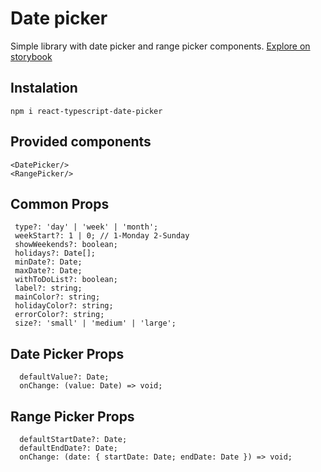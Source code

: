 # Date picker

Simple library with date picker and range picker components.
[Explore on storybook](https://calendar-library-storybook-8l8237god-deborodina.vercel.app/?path=/story/date-picker--primary)

## Instalation

```
npm i react-typescript-date-picker
```

## Provided components

```
<DatePicker/>
<RangePicker/>
```

## Common Props

```
 type?: 'day' | 'week' | 'month';
 weekStart?: 1 | 0; // 1-Monday 2-Sunday
 showWeekends?: boolean;
 holidays?: Date[];
 minDate?: Date;
 maxDate?: Date;
 withToDoList?: boolean;
 label?: string;
 mainColor?: string;
 holidayColor?: string;
 errorColor?: string;
 size?: 'small' | 'medium' | 'large';
```

## Date Picker Props

```
  defaultValue?: Date;
  onChange: (value: Date) => void;
```

## Range Picker Props

```
  defaultStartDate?: Date;
  defaultEndDate?: Date;
  onChange: (date: { startDate: Date; endDate: Date }) => void;
```
